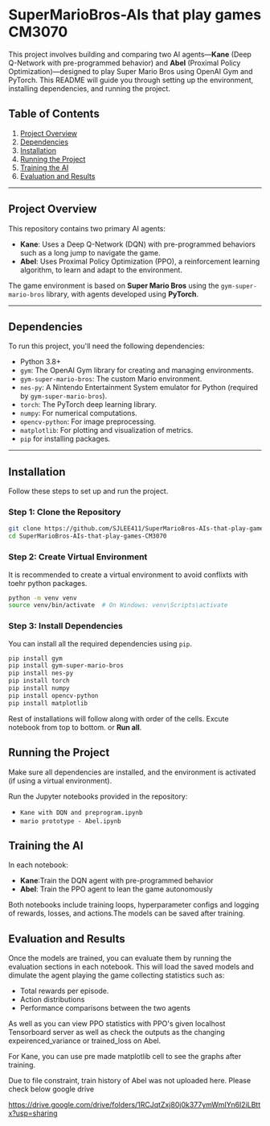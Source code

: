 # SuperMarioBros-AIs that play games CM3070
 

This project involves building and comparing two AI agents—**Kane** (Deep Q-Network with pre-programmed behavior) and **Abel** (Proximal Policy Optimization)—designed to play Super Mario Bros using OpenAI Gym and PyTorch. This README will guide you through setting up the environment, installing dependencies, and running the project.

## Table of Contents

1. [Project Overview](#project-overview)
2. [Dependencies](#dependencies)
3. [Installation](#installation)
4. [Running the Project](#running-the-project)
5. [Training the AI](#training-the-ai)
6. [Evaluation and Results](#evaluation-and-results)

---

## Project Overview

This repository contains two primary AI agents:

- **Kane**: Uses a Deep Q-Network (DQN) with pre-programmed behaviors such as a long jump to navigate the game.
- **Abel**: Uses Proximal Policy Optimization (PPO), a reinforcement learning algorithm, to learn and adapt to the environment.

The game environment is based on **Super Mario Bros** using the `gym-super-mario-bros` library, with agents developed using **PyTorch**.

---

## Dependencies

To run this project, you'll need the following dependencies:

- Python 3.8+
- `gym`: The OpenAI Gym library for creating and managing environments.
- `gym-super-mario-bros`: The custom Mario environment.
- `nes-py`: A Nintendo Entertainment System emulator for Python (required by `gym-super-mario-bros`).
- `torch`: The PyTorch deep learning library.
- `numpy`: For numerical computations.
- `opencv-python`: For image preprocessing.
- `matplotlib`: For plotting and visualization of metrics.
- `pip` for installing packages.

---

## Installation

Follow these steps to set up and run the project.

### Step 1: Clone the Repository

```bash
git clone https://github.com/SJLEE411/SuperMarioBros-AIs-that-play-games-CM3070.git
cd SuperMarioBros-AIs-that-play-games-CM3070
```

### Step 2: Create Virtual Environment

It is recommended to create a virtual environment to avoid conflixts with toehr python packages.
```bash
python -m venv venv
source venv/bin/activate  # On Windows: venv\Scripts\activate
```

### Step 3: Install Dependencies

You can install all the required dependencies using `pip`.

```bash
pip install gym
pip install gym-super-mario-bros
pip install nes-py
pip install torch
pip install numpy
pip install opencv-python
pip install matplotlib

```

Rest of installations will follow along with order of the cells. Excute notebook from top to bottom. or **Run all**.

## Running the Project

Make sure all dependencies are installed, and the environment is activated (if using a virtual environment).

Run the Jupyter notebooks provided in the repository:
- `Kane with DQN and preprogram.ipynb`
- `mario prototype - Abel.ipynb`


## Training the AI

In each notebook:

- **Kane**:Train the DQN agent with pre-programmed behavior
- **Abel**: Train the PPO agent to lean the game autonomously

Both notebooks include training loops, hyperparameter configs and logging of rewards,
losses, and actions.The models can be saved after training.

## Evaluation and Results

Once the models are trained, you can evaluate them by running the evaluation sections in each notebook. This will load the saved models and dimulate the agent playing the game collecting statistics such as:

- Total rewards per episode.
- Action distributions
- Performance comparisons between the two agents

As well as you can view PPO statistics with PPO's given localhost Tensorboard server as well as check the outputs as the changing expeirenced_variance or trained_loss on Abel.

For Kane, you can use pre made matplotlib cell to see the graphs after training.


Due to file constraint, train history of Abel was not uploaded here. Please check below google drive

https://drive.google.com/drive/folders/1RCJqtZxj80j0k377ymWmIYn6I2iLBttx?usp=sharing
